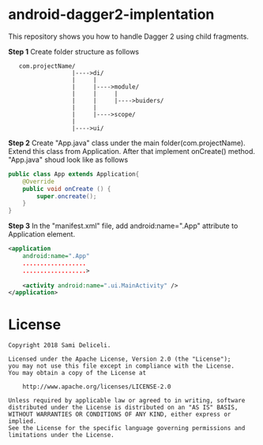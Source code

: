 android-dagger2-implentation
===========
This repository shows you how to handle Dagger 2 using child fragments.

**Step 1**
Create folder structure as follows

```
   com.projectName/
                  |---->di/
                  |     |
                  |     |---->module/
                  |     |     |
                  |     |     |---->buiders/
                  |     |
                  |     |---->scope/
                  |
                  |---->ui/
```

**Step 2**
Create "App.java" class under the main folder(com.projectName). Extend this class from Application. After that implement onCreate() method. "App.java" shoud look like as follows

``` java
public class App extends Application{
	@Override
	public void onCreate () {
		super.oncreate();
	}
}
```

**Step 3**
In the "manifest.xml" file, add android:name=".App" attribute to Application element.

``` xml
<application
	android:name=".App"
	..................
	..................>
	
	<activity android:name=".ui.MainActivity" />
</application>
```

License
================
	Copyright 2018 Sami Deliceli.

	Licensed under the Apache License, Version 2.0 (the "License");
	you may not use this file except in compliance with the License.
	You may obtain a copy of the License at

		http://www.apache.org/licenses/LICENSE-2.0

	Unless required by applicable law or agreed to in writing, software
	distributed under the License is distributed on an "AS IS" BASIS,
	WITHOUT WARRANTIES OR CONDITIONS OF ANY KIND, either express or implied.
	See the License for the specific language governing permissions and
	limitations under the License.

